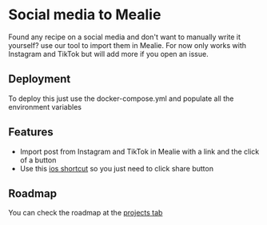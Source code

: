 
# Social media to Mealie

Found any recipe on a social media and don't want to manually write it yourself? use our tool to import them in Mealie.
For now only works with Instagram and TikTok but will add more if you open an issue.

## Deployment

To deploy this just use the docker-compose.yml and populate all the environment variables

## Features

- Import post from Instagram and TikTok in Mealie with a link and the click of a button
- Use this [ios shortcut](https://www.icloud.com/shortcuts/a66a809029904151a39d8d3b98fecae4) so you just need to click share button

## Roadmap

You can check the roadmap at the [projects tab](https://github.com/users/GerardPolloRebozado/projects/8)
